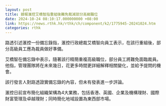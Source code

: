 ```yaml
---
layout: post
title: 據報滙控艾橋智指重組後難免裁減部分高級職位
date: 2024-10-24 08:10:17.000000000 +08:00
link: https://news.rthk.hk/rthk/ch/component/k2/1775945-20241024.htm
categories: rthk
---
```


路透引述滙控一份備忘錄指，滙控行政總裁艾橋智向員工表示，在該行重組後，部分高級員工應為裁員做好準備。

艾橋智在備忘錄中表示，隨著該行精簡重複高級職位，部分員工將難免面臨裁員。他指，管理團隊將在未來幾日，花更多時間更詳細解釋相關變化，並給予提問的機會。

該行發言人對路透證實備忘錄的內容，但未有發表進一步評論。

滙控日前宣布簡化組織架構為4大業務，包括香港、英國、企業及機構理財、國際財富管理及卓越理財；同時簡化地域設置為東西部市場。
